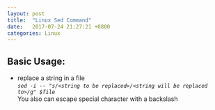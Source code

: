 ```yaml
---
layout: post
title:  "Linux Sed Command"
date:   2017-07-24 21:27:21 +0800
categories: Linux
---
```


## Basic Usage: ##
- replace a string in a file<br>
  *`sed -i -- "s/<string to be replaced>/<string will be replaced to>/g" $file`*<br>
  You also can escape special character with a backslash
